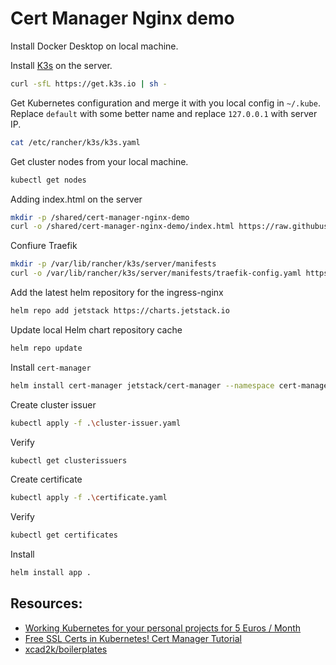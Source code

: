 # Cert Manager Nginx demo

Install Docker Desktop on local machine.

Install [K3s](https://k3s.io/) on the server.

```bash
curl -sfL https://get.k3s.io | sh -
```

Get Kubernetes configuration and merge it with you local config in `~/.kube`.
Replace `default` with some better name and replace `127.0.0.1` with server IP.
```bash
cat /etc/rancher/k3s/k3s.yaml
```

Get cluster nodes from your local machine.
```bash
kubectl get nodes
```

Adding index.html on the server
```bash
mkdir -p /shared/cert-manager-nginx-demo
curl -o /shared/cert-manager-nginx-demo/index.html https://raw.githubusercontent.com/mucsi96/vpsfiles/main/cert-manager-nginx-demo/src/index.html
```

Confiure Traefik
```bash
mkdir -p /var/lib/rancher/k3s/server/manifests
curl -o /var/lib/rancher/k3s/server/manifests/traefik-config.yaml https://raw.githubusercontent.com/mucsi96/vpsfiles/main/cert-manager-nginx-demo/traefik-config.yaml
```


Add the latest helm repository for the ingress-nginx
```bash
helm repo add jetstack https://charts.jetstack.io
```

Update local Helm chart repository cache
```bash
helm repo update
```

Install `cert-manager`
```bash
helm install cert-manager jetstack/cert-manager --namespace cert-manager --create-namespace --version v1.9.1 --set installCRDs=true
```

Create cluster issuer
```bash
kubectl apply -f .\cluster-issuer.yaml
```

Verify
```bash
kubectl get clusterissuers
```

Create certificate
```bash
kubectl apply -f .\certificate.yaml
```

Verify
```bash
kubectl get certificates
```

Install
```bash
helm install app .
```





## Resources:

- [Working Kubernetes for your personal projects for 5 Euros / Month](https://levelup.gitconnected.com/working-kubernetes-for-your-personal-projects-for-5-euros-month-badb0d648c2c)
- [Free SSL Certs in Kubernetes! Cert Manager Tutorial](https://www.youtube.com/watch?v=DvXkD0f-lhY&t=347s)
- [xcad2k/boilerplates](https://github.com/xcad2k/boilerplates/tree/main/kubernetes)


